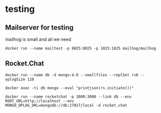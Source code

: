 
# testing

## Mailserver for testing

mailhog is small and all we need

    docker run --name mailtest -p 8025:8025 -p 1025:1025 mailhog/mailhog

## Rocket.Chat

    docker run --name db -d mongo:4.0 --smallfiles --replSet rs0 --oplogSize 128

    docker exec -ti db mongo --eval "printjson(rs.initiate())"

    docker run --name rocketchat -p 3000:3000 --link db --env ROOT_URL=http://localhost --env MONGO_OPLOG_URL=mongodb://db:27017/local -d rocket.chat
